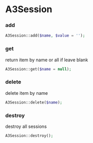 # A3Session

### add
```php
A3Session::add($name, $value = '');
```
### get
return item by name or all if leave blank

```php
A3Session::get($name = null);
```
### delete
delete item by name

```php
A3Session::delete($name);
```
### destroy
destroy all sessions

```php
A3Session::destroy();
```